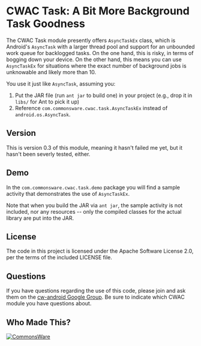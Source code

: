CWAC Task: A Bit More Background Task Goodness
==============================================

The CWAC Task module presently offers `AsyncTaskEx` class,
which is Android's `AsyncTask` with a larger thread pool
and support for an unbounded work queue for backlogged
tasks. On the one hand, this is risky, in terms of bogging
down your device. On the other hand, this means you can
use `AsyncTaskEx` for situations where the exact number
of background jobs is unknowable and likely more than
10.

You use it just like `AsyncTask`, assuming you:

1. Put the JAR file (run `ant jar` to build one) in your
project (e.g., drop it in `libs/` for Ant to pick it up)
2. Reference `com.commonsware.cwac.task.AsyncTaskEx` instead
of `android.os.AsyncTask`.

Version
-------
This is version 0.3 of this module, meaning it hasn't failed
me yet, but it hasn't been severly tested, either.

Demo
----
In the `com.commonsware.cwac.task.demo` package you will find
a sample activity that demonstrates the use of `AsyncTaskEx`.

Note that when you build the JAR via `ant jar`, the sample
activity is not included, nor any resources -- only the
compiled classes for the actual library are put into the JAR.

License
-------
The code in this project is licensed under the Apache
Software License 2.0, per the terms of the included LICENSE
file.

Questions
---------
If you have questions regarding the use of this code, please
join and ask them on the [cw-android Google Group][gg]. Be sure to
indicate which CWAC module you have questions about.

Who Made This?
--------------
<a href="http://commonsware.com">![CommonsWare](http://commonsware.com/images/logo.png)</a>

<script src="http://stackoverflow.com/users/flair/115145.js?theme=default" type="text/javascript"></script>

[gg]: http://groups.google.com/group/cw-android
